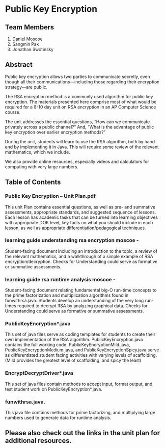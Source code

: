 # Public Key Encryption
## Team Members
1. Daniel Moscoe
2. Sangmin Pak
3. Jonathan Swotinsky

## Abstract

Public key encryption allows two parties to communicate secretly, even though all their communications—including those regarding their encryption strategy—are public. 

The RSA encryption method is a commonly used algorithm for public key encryption. The materials presented here comprise most of what would be required for a 6-10 day unit on RSA encryption in an AP Computer Science course. 

The unit addresses the essential questions, “How can we communicate privately across a public channel?” And, “What is the advantage of public key encryption over earlier encryption methods?” 

During the unit, students will learn to use the RSA algorithm, both by hand and by implementing it in Java. This will require some review of the relevant mathematics, which we include. 

We also provide online resources, especially videos and calculators for computing with very large numbers.

## Table of Contents

### Public Key Encryption – Unit Plan.pdf 
This unit Plan contains essential questions, as well as pre- and summative assessments, appropriate standards, and suggested sequence of lessons.  Each lesson has academic tasks that can be turned into learning objectives with appropriate DOK level, key facts on what you should include in each lesson, as well as appropriate differentiation/pedagogical techniques.

### learning guide understanding rsa encryption moscoe - 
Student-facing document including an introduction to the topic, a review of the relevant mathematics, and a walkthrough of a simple example of RSA encryption/decryption. 
Checks for Understanding could serve as formative or summative assessments.

### learning guide rsa runtime analysis moscoe -  

Student-facing document relating fundamental big-O run-time concepts to the prime factorization and multiplication algorithms found in funwithrsa.java. 
Students develop an understanding of the very long run-times required to decrypt RSA by analyzing graphical data. 
Checks for Understanding could serve as formative or summative assessments.

### PublicKeyEncryption*.java 
This set of java files serve as coding templates for students to create their own implementation of the RSA algorithm. 
PublicKeyEncryption.java contains the full working code. 
PublicKeyEncryptionMild.java, PublicKeyEncryptionMedium.java, and PublicKeyEncryptionSpicy.java serve as differentiated student facing activities with varying levels of scaffolding. (Mild provides the greatest level of scaffolding, and spicy the least)

### EncryptDecryptDriver*.java   
This set of java files contain methods to accept input, format output, and test student work on PublicKeyEncryption*.java.

### funwithrsa.java. 
This java file contains methods for prime factorizing, and multiplying large numbers used to generate data for runtime analysis.

## Please also check out the links in the unit plan for additional resources.
